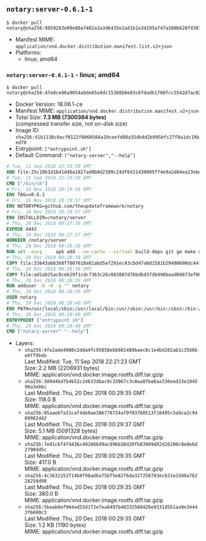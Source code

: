 ## `notary:server-0.6.1-1`

```console
$ docker pull notary@sha256:9859283e09e88a7482a3a3d6435e2ad1b1a3d195af47a380b628f430727b2235
```

-	Manifest MIME: `application/vnd.docker.distribution.manifest.list.v2+json`
-	Platforms:
	-	linux; amd64

### `notary:server-0.6.1-1` - linux; amd64

```console
$ docker pull notary@sha256:4fe8ce86a9054abde65e8dc15388b0e03c6fdadb1f60fcc5542d7ac02df20193
```

-	Docker Version: 18.06.1-ce
-	Manifest MIME: `application/vnd.docker.distribution.manifest.v2+json`
-	Total Size: **7.3 MB (7300364 bytes)**  
	(compressed transfer size, not on-disk size)
-	Image ID: `sha256:41b1138c0acf0122f0060504a19ceefd08a35db4d2b995bfc27f8a1dc19bed70`
-	Entrypoint: `["entrypoint.sh"]`
-	Default Command: `["notary-server","--help"]`

```dockerfile
# Tue, 11 Sep 2018 22:19:50 GMT
ADD file:25c10b1d1b41d46a1827ad0b0d2389c24df6d31430005ff4e9a2d84ea23ebd42 in / 
# Tue, 11 Sep 2018 22:19:50 GMT
CMD ["/bin/sh"]
# Fri, 16 Nov 2018 20:19:56 GMT
ENV TAG=v0.6.1
# Fri, 16 Nov 2018 20:19:57 GMT
ENV NOTARYPKG=github.com/theupdateframework/notary
# Fri, 16 Nov 2018 20:19:57 GMT
ENV INSTALLDIR=/notary/server
# Thu, 20 Dec 2018 00:27:56 GMT
EXPOSE 4443
# Thu, 20 Dec 2018 00:27:57 GMT
WORKDIR /notary/server
# Thu, 20 Dec 2018 00:28:38 GMT
RUN set -eux;     apk add --no-cache --virtual build-deps git go make musl-dev;     go version | grep 'go1.10.7 ';     export GOPATH=/go GOCACHE=/go/cache;     mkdir -p ${GOPATH}/src/${NOTARYPKG};     git clone -b ${TAG} --depth 1 https://${NOTARYPKG} ${GOPATH}/src/${NOTARYPKG};     make -C ${GOPATH}/src/${NOTARYPKG} PREFIX=. ./bin/static/notary-server;     cp -vL ${GOPATH}/src/${NOTARYPKG}/bin/static/notary-server ./;     apk del --no-network build-deps;     rm -rf ${GOPATH}
# Thu, 20 Dec 2018 00:28:38 GMT
COPY file:33643ab6368f7007610a81abd5ef291ec43cbd47a0d1581b29490690dc44f709 in . 
# Thu, 20 Dec 2018 00:28:38 GMT
COPY file:ad1ab25ac8ceb29f1cdc7363c26c083887d76bdbd37db998baad09873ef0811e in . 
# Thu, 20 Dec 2018 00:28:39 GMT
RUN adduser -D -H -g "" notary
# Thu, 20 Dec 2018 00:28:39 GMT
USER notary
# Thu, 20 Dec 2018 00:28:40 GMT
ENV PATH=/usr/local/sbin:/usr/local/bin:/usr/sbin:/usr/bin:/sbin:/bin:/notary/server
# Thu, 20 Dec 2018 00:28:40 GMT
ENTRYPOINT ["entrypoint.sh"]
# Thu, 20 Dec 2018 00:28:40 GMT
CMD ["notary-server" "--help"]
```

-	Layers:
	-	`sha256:4fe2ade4980c2dda4fc95858ebb981489baec8c1e4bd282ab1c3560be8ff9bde`  
		Last Modified: Tue, 11 Sep 2018 22:21:23 GMT  
		Size: 2.2 MB (2206931 bytes)  
		MIME: application/vnd.docker.image.rootfs.diff.tar.gzip
	-	`sha256:309d4bd7b4b52c24633dbac9c33967c3c0aa8fbe6aa336eed33e104598a3ebbc`  
		Last Modified: Thu, 20 Dec 2018 00:29:35 GMT  
		Size: 118.0 B  
		MIME: application/vnd.docker.image.rootfs.diff.tar.gzip
	-	`sha256:85aae6fa31caf4de0ae386778724af0f03760513f10495c5a9ca2c9409982d42`  
		Last Modified: Thu, 20 Dec 2018 00:29:37 GMT  
		Size: 5.1 MB (5091328 bytes)  
		MIME: application/vnd.docker.image.rootfs.diff.tar.gzip
	-	`sha256:7ed1c6f4f4436c492666d9ac89bb36d20fb83909d82d26200c8e8e6d2790dd5c`  
		Last Modified: Thu, 20 Dec 2018 00:29:35 GMT  
		Size: 417.0 B  
		MIME: application/vnd.docker.image.rootfs.diff.tar.gzip
	-	`sha256:4c3632152f14b8f98ad6a75bf5e82f6da327258703ecb31e2dd8a76228250d98`  
		Last Modified: Thu, 20 Dec 2018 00:29:35 GMT  
		Size: 380.0 B  
		MIME: application/vnd.docker.image.rootfs.diff.tar.gzip
	-	`sha256:5baab6ef964ad55d1f2e7ea8497b48332508426e9331d5b1aa9e34443f6600c3`  
		Last Modified: Thu, 20 Dec 2018 00:29:35 GMT  
		Size: 1.2 KB (1190 bytes)  
		MIME: application/vnd.docker.image.rootfs.diff.tar.gzip

